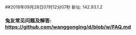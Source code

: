 ##2018年09月28日07时12分07秒 新址: 142.93.1.2
### 兔友常见问题及解答: https://github.com/wanggonging/d/blob/w/FAQ.md
